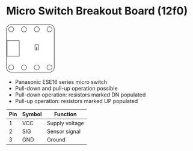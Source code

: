 # Micro Switch Breakout Board (12f0)
![Micro Switch Breakout Board (12f0)](../../assets/outline-12f0.png)

* Panasonic ESE16 series micro switch
* Pull-down and pull-up operation possible
* Pull-down operation: resistors marked DN populated
* Pull-up operation: resistors marked UP populated

| Pin | Symbol | Function       |
|-----|--------|----------------|
| 1   | VCC    | Supply voltage |
| 2   | SIG    | Sensor signal  |
| 3   | GND    | Ground         |


